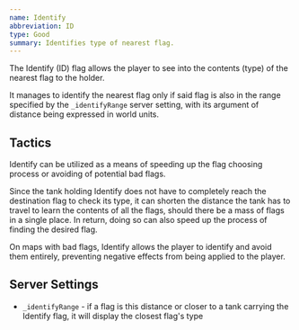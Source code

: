 ```yaml
---
name: Identify
abbreviation: ID
type: Good
summary: Identifies type of nearest flag.
---
```


The Identify (ID) flag allows the player to see into the contents (type) of the nearest flag to the holder.

It manages to identify the nearest flag only if said flag is also in the range specified by the `_identifyRange` server setting, with its argument of distance being expressed in world units.

## Tactics

Identify can be utilized as a means of speeding up the flag choosing process or avoiding of potential bad flags.

Since the tank holding Identify does not have to completely reach the destination flag to check its type, it can shorten the distance the tank has to travel to learn the contents of all the flags, should there be a mass of flags in a single place. In return, doing so can also speed up the process of finding the desired flag.

On maps with bad flags, Identify allows the player to identify and avoid them entirely, preventing negative effects from being applied to the player.

## Server Settings

- `_identifyRange` - if a flag is this distance or closer to a tank carrying the Identify flag, it will display the closest flag's type
